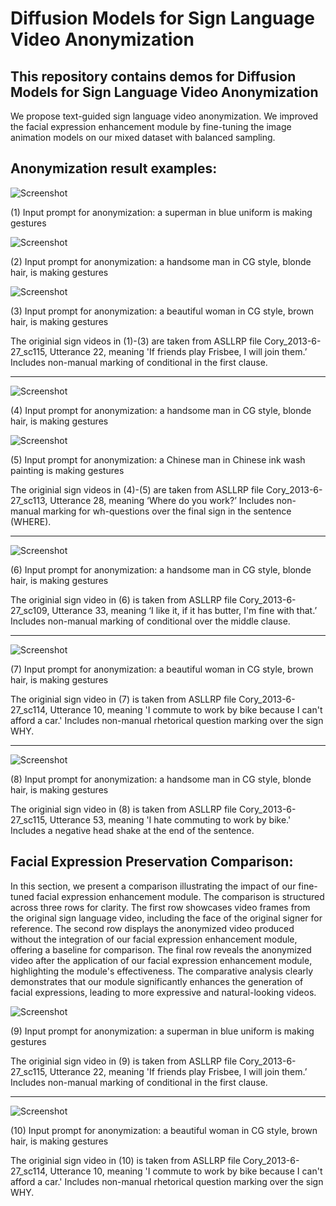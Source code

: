 # Diffusion Models for Sign Language Video Anonymization

## This repository contains demos for Diffusion Models for Sign Language Video Anonymization
We propose text-guided sign language video anonymization. 
We improved the facial expression enhancement module by fine-tuning the image animation models on our mixed dataset with balanced sampling.

## Anonymization result examples:

![Screenshot](demos/6188928_hed0_100_compare.gif)

(1) Input prompt for anonymization: a superman in blue uniform is making gestures

![Screenshot](demos/6188928_hed0_101_compare.gif)

(2) Input prompt for anonymization: a handsome man in CG style, blonde hair, is making gestures

![Screenshot](demos/6188928_nhed1_wm_compare.gif)

(3) Input prompt for anonymization: a beautiful woman in CG style, brown hair, is making gestures

The originial sign videos in (1)-(3) are taken from ASLLRP file Cory_2013-6-27_sc115, Utterance 22, meaning 'If friends play Frisbee, I will join them.’ Includes non-manual marking of conditional in the first clause.
****

![Screenshot](demos/633534_nhed1_compare_keep.gif)

(4) Input prompt for anonymization: a handsome man in CG style, blonde hair, is making gestures

![Screenshot](demos/633534_nhed2_compare_keep.gif)

(5) Input prompt for anonymization: a Chinese man in Chinese ink wash painting is making gestures

The originial sign videos in (4)-(5) are taken from ASLLRP file Cory_2013-6-27_sc113, Utterance 28, meaning ‘Where do you work?’ Includes non-manual marking for wh-questions over the final sign in the sentence (WHERE).

****

![Screenshot](demos/8397739_nhed1_compare_keep.gif)

(6) Input prompt for anonymization: a handsome man in CG style, blonde hair, is making gestures

The originial sign video in (6) is taken from ASLLRP file Cory_2013-6-27_sc109, Utterance 33, meaning ‘I like it, if it has butter, I'm fine with that.’ Includes non-manual marking of conditional over the middle clause.

****

![Screenshot](demos/79801108_nhed1_wm_compare.gif)

(7) Input prompt for anonymization: a beautiful woman in CG style, brown hair, is making gestures

The originial sign video in (7) is taken from ASLLRP file Cory_2013-6-27_sc114, Utterance 10, meaning 'I commute to work by bike because I can't afford a car.' Includes non-manual rhetorical question marking over the sign WHY.
****

![Screenshot](demos/6186858_nhed1_compare_keep.gif)

(8) Input prompt for anonymization: a handsome man in CG style, blonde hair, is making gestures

The originial sign video in (8) is taken from ASLLRP file Cory_2013-6-27_sc115, Utterance 53, meaning 'I hate commuting to work by bike.' Includes a negative head shake at the end of the sentence.


## Facial Expression Preservation Comparison:

In this section, we present a comparison illustrating the impact of our fine-tuned facial expression enhancement module. The comparison is structured across three rows for clarity. The first row showcases video frames from the original sign language video, including the face of the original signer for reference. The second row displays the anonymized video produced without the integration of our facial expression enhancement module, offering a baseline for comparison. The final row reveals the anonymized video after the application of our facial expression enhancement module, highlighting the module's effectiveness. The comparative analysis clearly demonstrates that our module significantly enhances the generation of facial expressions, leading to more expressive and natural-looking videos.

![Screenshot](demos/7118_head_2.gif)

(9) Input prompt for anonymization: a superman in blue uniform is making gestures

The originial sign video in (9) is taken from ASLLRP file Cory_2013-6-27_sc115, Utterance 22, meaning 'If friends play Frisbee, I will join them.’ Includes non-manual marking of conditional in the first clause.

****

![Screenshot](demos/79801108_head_2.gif)

(10) Input prompt for anonymization: a beautiful woman in CG style, brown hair, is making gestures

The originial sign video in (10) is taken from ASLLRP file Cory_2013-6-27_sc114, Utterance 10, meaning 'I commute to work by bike because I can't afford a car.' Includes non-manual rhetorical question marking over the sign WHY.


